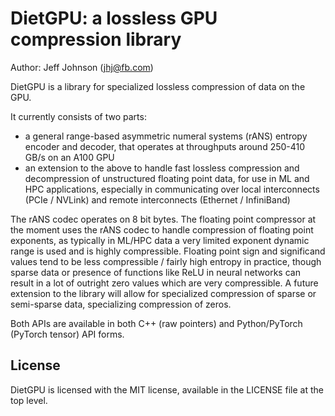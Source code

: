 # DietGPU: a lossless GPU compression library

Author: Jeff Johnson (jhj@fb.com)

DietGPU is a library for specialized lossless compression of data on the GPU.

It currently consists of two parts:

- a general range-based asymmetric numeral systems (rANS) entropy encoder and decoder, that operates at throughputs around 250-410 GB/s on an A100 GPU
- an extension to the above to handle fast lossless compression and decompression of unstructured floating point data, for use in ML and HPC applications, especially in communicating over local interconnects (PCIe / NVLink) and remote interconnects (Ethernet / InfiniBand)

The rANS codec operates on 8 bit bytes. The floating point compressor at the moment uses the rANS codec to handle compression of floating point exponents, as typically in ML/HPC data a very limited exponent dynamic range is used and is highly compressible. Floating point sign and significand values tend to be less compressible / fairly high entropy in practice, though sparse data or presence of functions like ReLU in neural networks can result in a lot of outright zero values which are very compressible. A future extension to the library will allow for specialized compression of sparse or semi-sparse data, specializing compression of zeros.

Both APIs are available in both C++ (raw pointers) and Python/PyTorch (PyTorch tensor) API forms.

## License

DietGPU is licensed with the MIT license, available in the LICENSE file at the top level.
